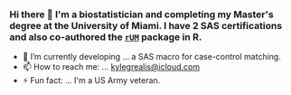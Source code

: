 ### Hi there 👋 I'm a biostatistician and completing my Master's degree at the University of Miami. I have 2 SAS certifications and also co-authored the [`rUM`](https://cran.r-project.org/web/packages/rUM/index.html) package in R.

- 🔭 I’m currently developing ... a SAS macro for case-control matching.
- 📫 How to reach me: ... kylegrealis@icloud.com
- ⚡ Fun fact: ... I'm a US Army veteran.


